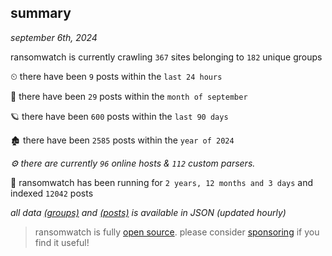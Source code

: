 
## summary
_september 6th, 2024_

ransomwatch is currently crawling `367` sites belonging to `182` unique groups

⏲ there have been `9` posts within the `last 24 hours`

🦈 there have been `29` posts within the `month of september`

🪐 there have been `600` posts within the `last 90 days`

🏚 there have been `2585` posts within the `year of 2024`

_⚙️ there are currently `96` online hosts & `112` custom parsers._

🦕 ransomwatch has been running for `2 years, 12 months and 3 days` and indexed `12042` posts

_all data  [(groups)](http://ransomwhat.telemetry.ltd/groups) and [(posts)](http://ransomwhat.telemetry.ltd/posts) is available in JSON (updated hourly)_

> ransomwatch is fully [open source](https://github.com/joshhighet/ransomwatch#ransomwatch--). please consider [sponsoring](https://github.com/sponsors/joshhighet) if you find it useful!
